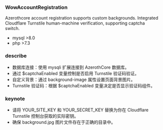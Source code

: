 ### WowAccountRegistration
Azerothcore account registration supports custom backgrounds. Integrated Cloudflare Turnstile human-machine verification, supporting captcha switch.

- mysql >8.0
- php >7.3

### describe
- 数据库连接：使用 mysqli 扩展连接到 AzerothCore 数据库。
- 通过 $captchaEnabled 变量控制是否启用 Turnstile 验证码验证。
- 自定义背景：通过 background-image 属性设置页面背景图片。
- Turnstile 验证码：根据 $captchaEnabled 变量决定是否显示验证码组件。

### keynote
- 请将 YOUR_SITE_KEY 和 YOUR_SECRET_KEY 替换为你在 Cloudflare Turnstile 控制台获取的实际密钥。
- 确保 background.jpg 图片文件存在于正确的目录中。
